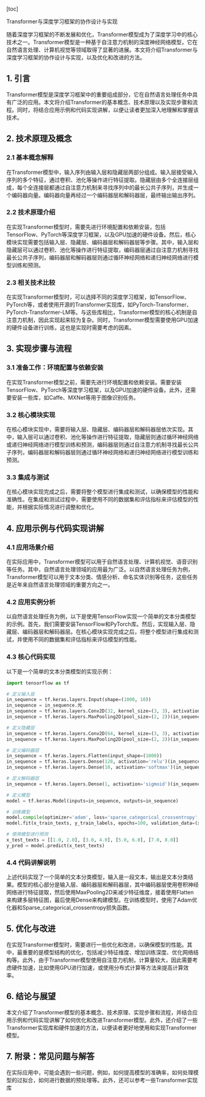 
[toc]                    
                
                
Transformer与深度学习框架的协作设计与实现

随着深度学习框架的不断发展和优化，Transformer模型成为了深度学习中的核心技术之一。Transformer模型是一种基于自注意力机制的深度神经网络模型，它在自然语言处理、计算机视觉等领域取得了显著的进展。本文将介绍Transformer与深度学习框架的协作设计与实现，以及优化和改进的方法。

## 1. 引言

Transformer模型是深度学习框架中的重要组成部分，它在自然语言处理任务中具有广泛的应用。本文将介绍Transformer的基本概念、技术原理以及实现步骤和流程。同时，将结合应用示例和代码实现讲解，以便让读者更加深入地理解和掌握该技术。

## 2. 技术原理及概念

### 2.1 基本概念解释

在Transformer模型中，输入序列由输入层和隐藏层两部分组成。输入层接受输入序列的多个特征，通过卷积、池化等操作进行特征提取。隐藏层由多个全连接层组成，每个全连接层都通过自注意力机制来寻找序列中的最长公共子序列，并生成一个编码器向量。编码器向量再经过一个编码器层和解码器层，最终输出输出序列。

### 2.2 技术原理介绍

在实现Transformer模型时，需要先进行环境配置和依赖安装，包括TensorFlow、PyTorch等深度学习框架，以及GPU加速的硬件设备。然后，核心模块实现需要包括输入层、隐藏层、编码器层和解码器层等步骤。其中，输入层和隐藏层可以通过卷积、池化等操作进行特征提取，编码器层通过自注意力机制寻找最长公共子序列，编码器层和解码器层则通过循环神经网络和递归神经网络进行模型训练和预测。

### 2.3 相关技术比较

在实现Transformer模型时，可以选择不同的深度学习框架，如TensorFlow、PyTorch等，或者使用开源的Transformer实现库，如PyTorch-Transformer、PyTorch-Transformer-LM等。与这些库相比，Transformer模型的核心机制是自注意力机制，因此实现起来较为复杂。同时，Transformer模型需要使用GPU加速的硬件设备进行训练，这也是实现时需要考虑的因素。

## 3. 实现步骤与流程

### 3.1 准备工作：环境配置与依赖安装

在实现Transformer模型之前，需要先进行环境配置和依赖安装。需要安装TensorFlow、PyTorch等深度学习框架，以及GPU加速的硬件设备。此外，还需要安装一些库，如Caffe、MXNet等用于图像识别任务。

### 3.2 核心模块实现

在核心模块实现中，需要将输入层、隐藏层、编码器层和解码器层依次实现。其中，输入层可以通过卷积、池化等操作进行特征提取，隐藏层则通过循环神经网络或递归神经网络进行模型训练和预测，编码器层则通过自注意力机制寻找最长公共子序列，编码器层和解码器层则通过循环神经网络和递归神经网络进行模型训练和预测。

### 3.3 集成与测试

在核心模块实现完成之后，需要将整个模型进行集成和测试，以确保模型的性能和准确性。在集成和测试过程中，需要使用不同的数据集和评估指标来评估模型的性能，并根据实际情况进行调整和优化。

## 4. 应用示例与代码实现讲解

### 4.1 应用场景介绍

在实际应用中，Transformer模型可以用于自然语言处理、计算机视觉、语音识别等任务。其中，自然语言处理领域的应用最为广泛。以自然语言处理任务为例，Transformer模型可以用于文本分类、情感分析、命名实体识别等任务，这些任务是近年来自然语言处理领域的重要方向之一。

### 4.2 应用实例分析

以自然语言处理任务为例，以下是使用TensorFlow实现一个简单的文本分类模型的示例。首先，我们需要安装TensorFlow和PyTorch库。然后，实现输入层、隐藏层、编码器层和解码器层。在核心模块实现完成之后，将整个模型进行集成和测试，并使用不同的数据集和评估指标来评估模型的性能。

### 4.3 核心代码实现

以下是一个简单的文本分类模型的实现示例：

```python
import tensorflow as tf

# 定义输入层
in_sequence = tf.keras.layers.Input(shape=(1000, 10))
in_sequence = in_sequence.光
in_sequence = tf.keras.layers.Conv2D(32, kernel_size=(3, 3), activation='relu')(in_sequence)
in_sequence = tf.keras.layers.MaxPooling2D(pool_size=(2, 2))(in_sequence)

# 定义隐藏层
in_sequence = tf.keras.layers.Conv2D(64, kernel_size=(3, 3), activation='relu')(in_sequence)
in_sequence = tf.keras.layers.MaxPooling2D(pool_size=(2, 2))(in_sequence)

# 定义编码器层
in_sequence = tf.keras.layers.Flatten(input_shape=(1000))
in_sequence = tf.keras.layers.Dense(128, activation='relu')(in_sequence)
in_sequence = tf.keras.layers.Dense(10, activation='softmax')(in_sequence)

# 定义解码器层
in_sequence = tf.keras.layers.Dense(1, activation='sigmoid')(in_sequence)

# 定义模型
model = tf.keras.Model(inputs=in_sequence, outputs=in_sequence)

# 训练模型
model.compile(optimizer='adam', loss='sparse_categorical_crossentropy', metrics=['accuracy'])
model.fit(x_train_texts, y_train_labels, epochs=100, validation_data=(x_val_texts, y_val_labels))

# 使用模型进行预测
x_test_texts = [[1.0, 2.0], [3.0, 4.0], [5.0, 6.0], [7.0, 8.0]]
y_pred = model.predict(x_test_texts)
```

### 4.4 代码讲解说明

上述代码实现了一个简单的文本分类模型，输入是一段文本，输出是文本分类结果。模型的核心部分是输入层、编码器层和解码器层，其中编码器层使用卷积神经网络进行特征提取，然后使用MaxPooling2D来减少特征维度，接着使用Flatten来构建多层特征图，最后使用Dense来构建模型。在训练模型时，使用了Adam优化器和Sparse\_categorical\_crossentropy损失函数。

## 5. 优化与改进

在实现Transformer模型时，需要进行一些优化和改进，以确保模型的性能。其中，最重要的是模型结构的优化，包括减少特征维度、增加训练深度、优化网络结构等。此外，由于Transformer模型使用自注意力机制，计算量较大，因此需要考虑硬件加速，比如使用GPU进行加速，或使用分布式计算等方法来提高计算效率。

## 6. 结论与展望

本文介绍了Transformer模型的基本概念、技术原理、实现步骤和流程，并结合应用示例和代码实现讲解了如何优化和改进Transformer模型。此外，还介绍了一些Transformer实现库和硬件加速的方法，以便读者更好地使用和实现Transformer模型。

## 7. 附录：常见问题与解答

在实际应用中，可能会遇到一些问题，例如，如何提高模型的准确率，如何处理模型的过拟合，如何进行数据的预处理等。此外，还可以参考一些Transformer实现库

